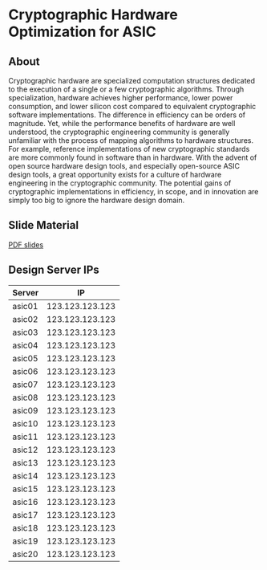 # Cryptographic Hardware Optimization for ASIC

## About

Cryptographic hardware are specialized computation structures dedicated to the 
execution of a single or a few cryptographic algorithms. Through specialization, 
hardware achieves higher performance, lower power consumption, and lower silicon 
cost compared to equivalent cryptographic software implementations. The difference 
in efficiency can be orders of magnitude. Yet, while the performance benefits of 
hardware are well understood, the cryptographic engineering community is generally 
unfamiliar with the process of mapping algorithms to hardware structures. 
For example, reference implementations of new cryptographic standards are more 
commonly found in software than in hardware. With the advent of open source hardware 
design tools, and especially open-source ASIC design tools, a great opportunity 
exists for a culture of hardware engineering in the cryptographic community. The 
potential gains of cryptographic implementations in efficiency, in scope, and in 
innovation are simply too big to ignore the hardware design domain.

## Slide Material

[PDF slides](https://schaumont.dyn.wpi.edu/schaum/summerschool-crypto-asic-opt-prs.pdf)

## Design Server IPs

| Server | IP              |
|--------|-----------------|
| asic01 | 123.123.123.123 |
| asic02 | 123.123.123.123 |
| asic03 | 123.123.123.123 |
| asic04 | 123.123.123.123 |
| asic05 | 123.123.123.123 |
| asic06 | 123.123.123.123 |
| asic07 | 123.123.123.123 |
| asic08 | 123.123.123.123 |
| asic09 | 123.123.123.123 |
| asic10 | 123.123.123.123 |
| asic11 | 123.123.123.123 |
| asic12 | 123.123.123.123 |
| asic13 | 123.123.123.123 |
| asic14 | 123.123.123.123 |
| asic15 | 123.123.123.123 |
| asic16 | 123.123.123.123 |
| asic17 | 123.123.123.123 |
| asic18 | 123.123.123.123 |
| asic19 | 123.123.123.123 |
| asic20 | 123.123.123.123 |
